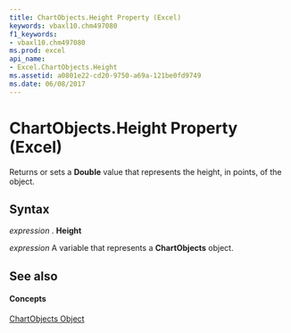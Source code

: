 ```yaml
---
title: ChartObjects.Height Property (Excel)
keywords: vbaxl10.chm497080
f1_keywords:
- vbaxl10.chm497080
ms.prod: excel
api_name:
- Excel.ChartObjects.Height
ms.assetid: a0801e22-cd20-9750-a69a-121be0fd9749
ms.date: 06/08/2017
---
```



# ChartObjects.Height Property (Excel)

Returns or sets a **Double** value that represents the height, in points, of the object.


## Syntax

 _expression_ . **Height**

 _expression_ A variable that represents a **ChartObjects** object.


## See also


#### Concepts


[ChartObjects Object](chartobjects-object-excel.md)

